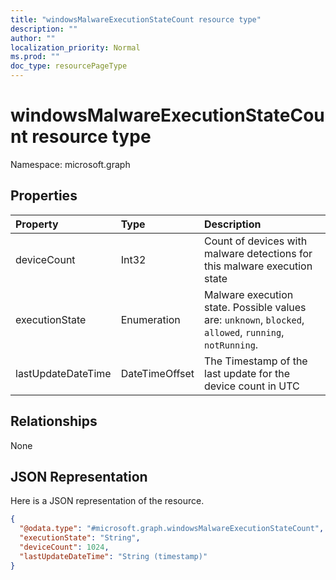 ```yaml
---
title: "windowsMalwareExecutionStateCount resource type"
description: ""
author: ""
localization_priority: Normal
ms.prod: ""
doc_type: resourcePageType
---
```


# windowsMalwareExecutionStateCount resource type


Namespace: microsoft.graph



## Properties
|Property|Type|Description|
|:---|:---|:---|
|deviceCount|Int32|Count of devices with malware detections for this malware execution state|
|executionState|Enumeration|Malware execution state. Possible values are: `unknown`, `blocked`, `allowed`, `running`, `notRunning`.|
|lastUpdateDateTime|DateTimeOffset|The Timestamp of the last update for the device count in UTC|

## Relationships
None

## JSON Representation
Here is a JSON representation of the resource.
<!-- {
  "blockType": "resource",
  "@odata.type": "microsoft.graph.windowsMalwareExecutionStateCount"
}
-->
``` json
{
  "@odata.type": "#microsoft.graph.windowsMalwareExecutionStateCount",
  "executionState": "String",
  "deviceCount": 1024,
  "lastUpdateDateTime": "String (timestamp)"
}
```

